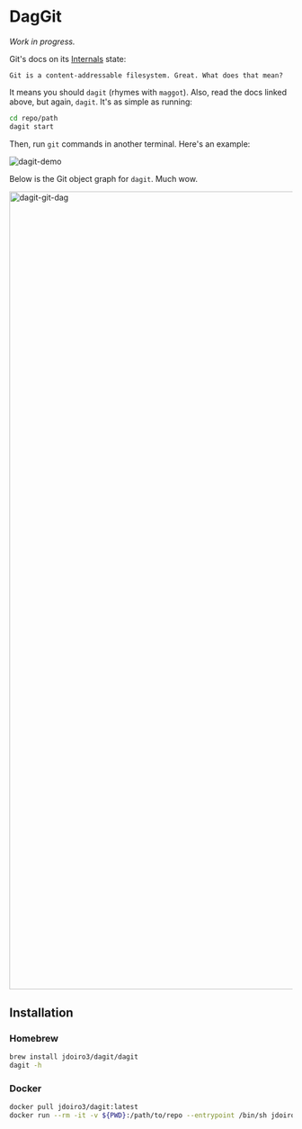 # DagGit
*Work in progress.*

Git's docs on its [Internals](https://git-scm.com/book/en/v2/Git-Internals-Git-Objects)
state:

```
Git is a content-addressable filesystem. Great. What does that mean?
```

It means you should `dagit` (rhymes with `maggot`). Also, read the docs linked above, but
again, `dagit`. It's as simple as running:

```bash
cd repo/path
dagit start
```

Then, run `git` commands in another terminal. Here's an example:

![dagit-demo](https://github.com/user-attachments/assets/e9572447-4c83-4f4d-8980-e6eba598e825)

Below is the Git object graph for `dagit`. Much wow.

<img width="1418" alt="dagit-git-dag" src="https://github.com/user-attachments/assets/04911bc9-c17a-4f27-b214-4ade61c6a778" />

## Installation

### Homebrew

```bash
brew install jdoiro3/dagit/dagit
dagit -h
```

### Docker

```bash
docker pull jdoiro3/dagit:latest
docker run --rm -it -v ${PWD}:/path/to/repo --entrypoint /bin/sh jdoiro3/dagit
```
